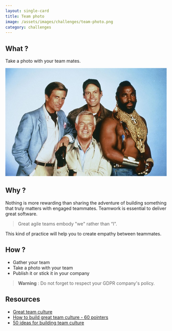 ```yaml
---
layout: single-card
title: Team photo
image: /assets/images/challenges/team-photo.png
category: challenges
---
```


## What ?
Take a photo with your team mates.

![Team photo](/assets/images/team-photo1.jpg)

## Why ?
Nothing is more rewarding than sharing the adventure of building something that truly matters with engaged teammates.
Teamwork is essential to deliver great software.  

> Great agile teams embody "we" rather than “I".

This kind of practice will help you to create empathy between teammates.

## How ?
* Gather your team
* Take a photo with your team
* Publish it or stick it in your company

> **Warning** : Do not forget to respect your GDPR company's policy.

## Resources
* [Great team culture](https://tallyfy.com/build-great-team-culture/)
* [How to build great team culture - 60 pointers](https://blog.jostle.me/blog/how-to-build-a-great-team-and-culture-60-pointers/)
* [50 ideas for building team culture](https://code.likeagirl.io/50-ideas-for-building-team-culture-more-effectively-839469bf19a5)
